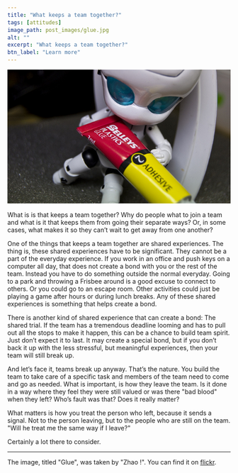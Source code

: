 ```yaml
---
title: "What keeps a team together?"
tags: [attitudes]
image_path: post_images/glue.jpg
alt: ""
excerpt: "What keeps a team together?"
btn_label: "Learn more"
---
```

![glue][image]

What is is that keeps a team together? Why do people what to join a team and what is it that keeps them from going their separate ways? Or, in some cases, what makes it so they can’t wait to get away from one another?

One of the things that keeps a team together are shared experiences. The thing is, these shared experiences have to be significant. They cannot be a part of the everyday experience. If you work in an office and push keys on a computer all day, that does not create a bond with you or the rest of the team. Instead you have to do something outside the normal everyday. Going to a park and throwing  a Frisbee around is a good excuse to connect to others. Or you could go to an escape room. Other activities could just be playing a game after hours or during lunch breaks. Any of these shared experiences is something that helps create a bond.

There is another kind of shared experience that can create a bond: The shared trial. If the team has a tremendous deadline looming and has to pull out all the stops to make it happen, this can be a chance to build team spirit. Just don’t expect it to last. It may create a special bond, but if you don’t back it up with the less stressful, but meaningful experiences, then your team will still break up.

And let’s face it, teams break up anyway. That’s the nature. You build the team to take care of a specific task and members of the team need to come and go as needed. What is important, is how they leave the team. Is it done in a way where they feel they were still valued or was there "bad blood" when they left? Who’s fault was that? Does it really matter?

What matters is how you treat the person who left, because it sends a signal. Not to the person leaving, but to the people who are still on the team. "Will he treat me the same way if I leave?"

Certainly a lot there to consider.

---
The image, titled "Glue", was taken by "Zhao !". You can find it on [flickr][flickr].

[image]: /images/post_images/glue.jpg
[flickr]: https://www.flickr.com/photos/kodomut/4654127816
